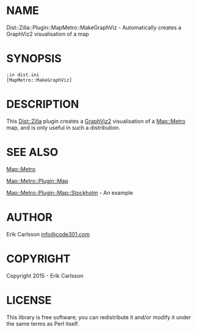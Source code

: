 # NAME

Dist::Zilla::Plugin::MapMetro::MakeGraphViz - Automatically creates a GraphViz2 visualisation of a map

# SYNOPSIS

    ;in dist.ini
    [MapMetro::MakeGraphViz]

# DESCRIPTION

This [Dist::Zilla](https://metacpan.org/pod/Dist::Zilla) plugin creates a [GraphViz2](https://metacpan.org/pod/GraphViz2) visualisation of a [Map::Metro](https://metacpan.org/pod/Map::Metro) map, and is only useful in such a distribution.

# SEE ALSO

[Map::Metro](https://metacpan.org/pod/Map::Metro)

[Map::Metro::Plugin::Map](https://metacpan.org/pod/Map::Metro::Plugin::Map)

[Map::Metro::Plugin::Map::Stockholm](https://metacpan.org/pod/Map::Metro::Plugin::Map::Stockholm) - An example

# AUTHOR

Erik Carlsson <info@code301.com>

# COPYRIGHT

Copyright 2015 - Erik Carlsson

# LICENSE

This library is free software; you can redistribute it and/or modify
it under the same terms as Perl itself.
